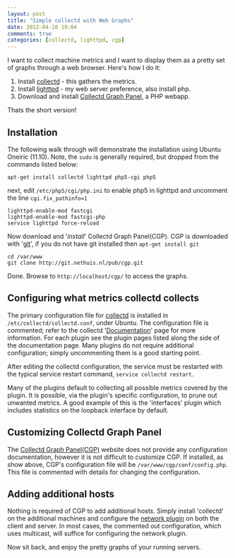 ```yaml
---
layout: post
title: "Simple collectd with Web Graphs"
date: 2012-04-10 19:04
comments: true
categories: [collectd, lighttpd, cgp]
---
```

I want to collect machine metrics and I want to display them as a
pretty set of graphs through a web browser.  Here's how I do it:

1. Install [collectd](http://collectd.org) - this gathers the metrics.
2. Install [lighttpd](http://lighttpd.net) - my web server preference,
   also install php.
3. Download and install
   [Collectd Graph Panel](http://pommi.nethuis.nl/category/cgp/), a PHP
   webapp. 

Thats the short version!

<!-- more -->

## Installation

The following walk through will demonstrate the installation using
Ubuntu Oneiric (11.10).  Note, the `sudo` is generally required, but
dropped from the commands listed below:
```
apt-get install collectd lighttpd php5-cgi php5
```
next, edit `/etc/php5/cgi/php.ini` to enable php5 in lighttpd and
uncomment the line `cgi.fix_pathinfo=1`
```
lighttpd-enable-mod fastcgi
lighttpd-enable-mod fastcgi-php
service lighttpd force-reload
```
Now download and '_install_' Collectd Graph Panel(CGP).  CGP is
downloaded with '[git](http://git-scm.com)', if you do not have git
installed then `apt-get install git`
```
cd /var/www
git clone http://git.nethuis.nl/pub/cgp.git
```
 
Done.  Browse to `http://localhost/cgp/` to access the graphs.

## Configuring what metrics collectd collects

The primary configuration file for [collectd](http://collectd.org) is
installed in `/etc/collectd/collectd.conf`, under Ubuntu.
The configuration file is commented; refer to the collectd
'[Documentation](http://collectd.org/documentation.shtml)' page for
more information.  For each plugin see the plugin pages listed along the side of the
documentation page.  Many plugins do not require additional
configuration; simply uncommenting them is a good starting point.

After editing the collectd configuration, the service must be
restarted with the typical service restart command, `service collectd
restart`. 

Many of the plugins default to collecting all possible metrics covered
by the plugin.  It is possible, via the plugin's specific
configuration, to prune out unwanted metrics.  A good example of this
is the 'interfaces' plugin which includes statistics on the loopback
interface by default.

## Customizing Collectd Graph Panel

The [Collectd Graph Panel(CGP)](http://pommi.nethuis.nl/category/cgp/)
website does not provide any configuration documentation, however it
is not difficult to customize CGP.  If installed, as show above, CGP's
configuration file will be `/var/www/cgp/conf/config.php`.  This file
is commented with details for changing the configuration.

## Adding additional hosts

Nothing is required of CGP to add additional hosts.  Simply install
'collectd' on the additional machines and configure the
[network plugin](http://collectd.org/wiki/index.php/Plugin:Network) on
both the client and server.  In most cases, the commented out
configuration, which uses multicast, will suffice for configuring the
network plugin. 

Now sit back, and enjoy the pretty graphs of your running servers.
